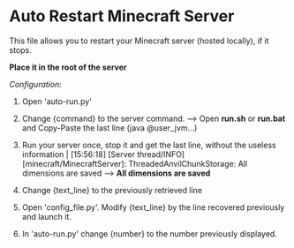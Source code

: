 # Auto Restart Minecraft Server

This file allows you to restart your Minecraft server (hosted locally), if it stops.

**Place it in the root of the server**

*Configuration:*

  1. Open 'auto-run.py'

  2. Change {command} to the server command. --> Open **run.sh** or **run.bat** and Copy-Paste the last line (java @user_jvm...)

  3. Run your server once, stop it and get the last line, without the useless information | [15:56:18] [Server thread/INFO] [minecraft/MinecraftServer]: ThreadedAnvilChunkStorage: All dimensions are saved --> **All dimensions are saved**

  4. Change {text_line} to the previously retrieved line

  5. Open 'config_file.py'. Modify {text_line} by the line recovered previously and launch it.

  6. In 'auto-run.py' change {number} to the number previously displayed.
